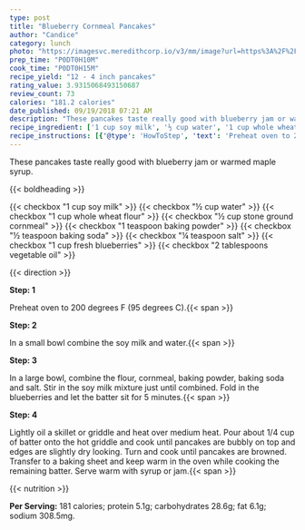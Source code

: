 ```yaml
---
type: post
title: "Blueberry Cornmeal Pancakes"
author: "Candice"
category: lunch
photo: "https://imagesvc.meredithcorp.io/v3/mm/image?url=https%3A%2F%2Fimages.media-allrecipes.com%2Fuserphotos%2F453190.jpg"
prep_time: "P0DT0H10M"
cook_time: "P0DT0H15M"
recipe_yield: "12 - 4 inch pancakes"
rating_value: 3.9315068493150687
review_count: 73
calories: "181.2 calories"
date_published: 09/19/2018 07:21 AM
description: "These pancakes taste really good with blueberry jam or warmed maple syrup."
recipe_ingredient: ['1 cup soy milk', '½ cup water', '1 cup whole wheat flour', '½ cup stone ground cornmeal', '1 teaspoon baking powder', '½ teaspoon baking soda', '¼ teaspoon salt', '1 cup fresh blueberries', '2 tablespoons vegetable oil']
recipe_instructions: [{'@type': 'HowToStep', 'text': 'Preheat oven to 200 degrees F (95 degrees C).\n'}, {'@type': 'HowToStep', 'text': 'In a small bowl combine the soy milk and water.\n'}, {'@type': 'HowToStep', 'text': 'In a large bowl, combine the flour, cornmeal, baking powder, baking soda and salt. Stir in the soy milk mixture just until combined. Fold in the blueberries and let the batter sit for 5 minutes.\n'}, {'@type': 'HowToStep', 'text': 'Lightly oil a skillet or griddle and heat over medium heat. Pour about 1/4 cup of batter onto the hot griddle and cook until pancakes are bubbly on top and edges are slightly dry looking. Turn and cook until pancakes are browned. Transfer to a baking sheet and keep warm in the oven while cooking the remaining batter. Serve warm with syrup or jam.\n'}]
---
```


These pancakes taste really good with blueberry jam or warmed maple syrup. 

{{< boldheading >}}

{{< checkbox "1 cup soy milk" >}}
{{< checkbox "½ cup water" >}}
{{< checkbox "1 cup whole wheat flour" >}}
{{< checkbox "½ cup stone ground cornmeal" >}}
{{< checkbox "1 teaspoon baking powder" >}}
{{< checkbox "½ teaspoon baking soda" >}}
{{< checkbox "¼ teaspoon salt" >}}
{{< checkbox "1 cup fresh blueberries" >}}
{{< checkbox "2 tablespoons vegetable oil" >}}


{{< direction >}}

**Step: 1**

Preheat oven to 200 degrees F (95 degrees C).{{< span >}}

**Step: 2**

In a small bowl combine the soy milk and water.{{< span >}}

**Step: 3**

In a large bowl, combine the flour, cornmeal, baking powder, baking soda and salt. Stir in the soy milk mixture just until combined. Fold in the blueberries and let the batter sit for 5 minutes.{{< span >}}

**Step: 4**

Lightly oil a skillet or griddle and heat over medium heat. Pour about 1/4 cup of batter onto the hot griddle and cook until pancakes are bubbly on top and edges are slightly dry looking. Turn and cook until pancakes are browned. Transfer to a baking sheet and keep warm in the oven while cooking the remaining batter. Serve warm with syrup or jam.{{< span >}}

{{< nutrition >}}

**Per Serving:** 181 calories; protein 5.1g; carbohydrates 28.6g; fat 6.1g; sodium 308.5mg.
